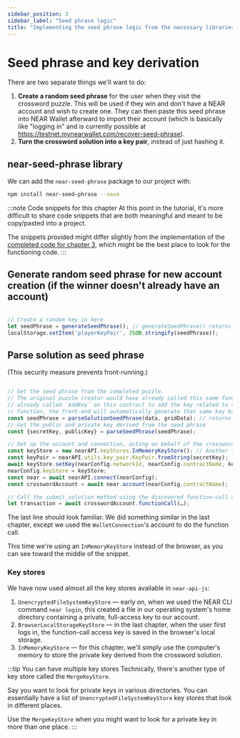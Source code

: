 ```yaml
---
sidebar_position: 3
sidebar_label: "Seed phrase logic"
title: "Implementing the seed phrase logic from the necessary libraries"
---
```


# Seed phrase and key derivation

There are two separate things we'll want to do:

1. **Create a random seed phrase** for the user when they visit the crossword puzzle. This will be used if they win and don't have a NEAR account and wish to create one. They can then paste this seed phrase into NEAR Wallet afterward to import their account (which is basically like "logging in" and is currently possible at https://testnet.mynearwallet.com/recover-seed-phrase).
2. **Turn the crossword solution into a key pair**, instead of just hashing it.

## near-seed-phrase library

We can add the `near-seed-phrase` package to our project with:

```bash
npm install near-seed-phrase --save
```

:::note Code snippets for this chapter
At this point in the tutorial, it's more difficult to share code snippets that are both meaningful and meant to be copy/pasted into a project.

The snippets provided might differ slightly from the implementation of the [completed code for chapter 3](https://github.com/near-examples/crossword-tutorial-chapter-3), which might be the best place to look for the functioning code.
:::

## Generate random seed phrase for new account creation (if the winner doesn't already have an account)

```js

// Create a random key in here
let seedPhrase = generateSeedPhrase(); // generateSeedPhrase() returns an object {seedPhrase, publicKey, secretKey}
localStorage.setItem('playerKeyPair', JSON.stringify(seedPhrase));
```

## Parse solution as seed phrase

(This security measure prevents front-running.)

```js

// Get the seed phrase from the completed puzzle.
// The original puzzle creator would have already called this same function with the same inputs and would have
// already called `AddKey` on this contract to add the key related to this seed phrase. Here, using this deterministic
// function, the front-end will automatically generate that same key based on the inputs from the winner.
const seedPhrase = parseSolutionSeedPhrase(data, gridData); // returns a string of space-separated words
// Get the public and private key derived from the seed phrase
const {secretKey, publicKey} = parseSeedPhrase(seedPhrase);

// Set up the account and connection, acting on behalf of the crossword account
const keyStore = new nearAPI.keyStores.InMemoryKeyStore(); // Another type of key
const keyPair = nearAPI.utils.key_pair.KeyPair.fromString(secretKey);
await keyStore.setKey(nearConfig.networkId, nearConfig.contractName, keyPair);
nearConfig.keyStore = keyStore;
const near = await nearAPI.connect(nearConfig);
const crosswordAccount = await near.account(nearConfig.contractName);

// Call the submit_solution method using the discovered function-call access key
let transaction = await crosswordAccount.functionCall(…);
```

The last line should look familiar. We did something similar in the last chapter, except we used the `WalletConnection`'s account to do the function call.

This time we're using an `InMemoryKeyStore` instead of the browser, as you can see toward the middle of the snippet.

### Key stores

We have now used almost all the key stores available in `near-api-js`:

1. `UnencryptedFileSystemKeyStore` — early on, when we used the NEAR CLI command `near login`, this created a file in our operating system's home directory containing a private, full-access key to our account.
2. `BrowserLocalStorageKeyStore` — in the last chapter, when the user first logs in, the function-call access key is saved in the browser's local storage.
3. `InMemoryKeyStore` — for this chapter, we'll simply use the computer's memory to store the private key derived from the crossword solution.

:::tip You can have multiple key stores
Technically, there's another type of key store called the `MergeKeyStore`.

Say you want to look for private keys in various directories. You can essentially have a list of `UnencryptedFileSystemKeyStore` key stores that look in different places.

Use the `MergeKeyStore` when you might want to look for a private key in more than one place.
:::

